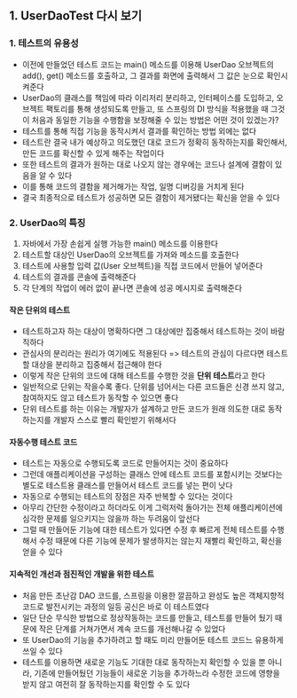 ## 1. UserDaoTest 다시 보기

### 1. 테스트의 유용성
- 이전에 만들었던 테스트 코드는 main() 메소드를 이용해 UserDao 오브젝트의 add(), get() 메소드를 호출하고, 그 결과를 화면에 출력해서 그 값은 눈으로 확인시켜준다
- UserDao의 클래스를 책임에 따라 이리저리 분리하고, 인터페이스를 도입하고, 오브젝트 팩토리를 통해 생성되도록 만들고, 또 스프링의 DI 방식을 적용했을 때 그것이 처음과 동일한 기능을 수행함을 보장해줄 수 있는 방법은 어떤 것이 있겠는가?
- 테스트를 통해 직접 기능을 동작시켜서 결과를 확인하는 방법 외에는 없다
- 테스트란 결국 내가 예상하고 의도했던 대로 코드가 정확히 동작하는지를 확인해서, 만든 코드를 확신할 수 있게 해주는 작업이다
- 또한 테스트의 결과가 원하는 대로 나오지 않는 경우에는 코드나 설계에 결함이 있음을 알 수 있다
- 이를 통해 코드의 결함을 제거해가는 작업, 일명 디버깅을 거치게 된다
- 결국 최종적으로 테스트가 성공하면 모든 결함이 제거됐다는 확신을 얻을 수 있다

### 2. UserDao의 특징
1. 자바에서 가장 손쉽게 실행 가능한 main() 메소드를 이용한다
2. 테스트할 대상인 UserDao의 오브젝트를 가져와 메소드를 호출한다
3. 테스트에 사용할 입력 값(User 오브젝트)을 직접 코드에서 만들어 넣어준다
4. 테스트의 결과를 콘솔에 출력해준다
5. 각 단계의 작업이 에러 없이 끝나면 콘솔에 성공 메시지로 출력해준다

#### 작은 단위의 테스트
- 테스트하고자 하는 대상이 명확하다면 그 대상에만 집중해서 테스트하는 것이 바람직하다
- 관심사의 분리라는 원리가 여기에도 적용된다 => 테스트의 관심이 다르다면 테스트할 대상을 분리하고 집중해서 접근해야 한다
- 이렇게 작은 단위의 코드에 대해 테스트를 수행한 것을 <b>단위 테스트</b>라고 한다
- 일반적으로 단위는 작을수록 좋다. 단위를 넘어서는 다른 코드들은 신경 쓰지 않고, 참여하지도 않고 테스트가 동작할 수 있으면 좋다
- 단위 테스트를 하는 이유는 개발자가 설계하고 만든 코드가 원래 의도한 대로 동작하는지를 개발자 스스로 빨리 확인받기 위해서다

#### 자동수행 테스트 코드
- 테스트는 자동으로 수행되도록 코드로 만들어지는 것이 중요하다
- 그런데 애플리케이션을 구성하는 클래스 안에 테스트 코드를 포함시키는 것보다는 별도로 테스트용 클래스를 만들어서 테스트 코드를 넣는 편이 낫다
- 자동으로 수행되는 테스트의 장점은 자주 반복할 수 있다는 것이다
- 아무리 간단한 수정이라고 하더라도 이게 그럭저럭 돌아가는 전체 애플리케이션에 심각한 문제를 일으키지는 않을까 하는 두려움이 앞선다
- 그럴 때 만들어둔 기능에 대한 테스트가 있다면 수정 후 빠르게 전체 테스트를 수행해서 수정 때문에 다른 기능에 문제가 발생하지는 않는지 재빨리 확인하고, 확신을 얻을 수 있다

#### 지속적인 개선과 점진적인 개발을 위한 테스트
- 처음 만든 초난감 DAO 코드를, 스프링을 이용한 깔끔하고 완성도 높은 객체지향적 코드로 발전시키는 과정의 일등 공신은 바로 이 테스트였다
- 일단 단순 무식한 방법으로 정상작동하는 코드를 만들고, 테스트를 만들어 뒀기 때문에 작은 단계를 거쳐가면서 계속 코드를 개선해나갈 수 있었다
- 또 UserDao의 기능을 추가하려고 할 때도 미리 만들어둔 테스트 코드느 유용하게 쓰일 수 있다
- 테스트를 이용하면 새로운 기능도 기대한 대로 동작하는지 확인할 수 있을 뿐 아니라, 기존에 만들어뒀던 기능들이 새로운 기능을 추가하느라 수정한 코드에 영향을 받지 않고 여전히 잘 동작하는지를 확인할 수 도 있다

